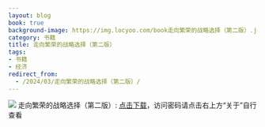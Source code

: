 ```yaml
---
layout: blog
book: true
background-image: https://img.locyoo.com/book走向繁荣的战略选择（第二版）.jpg
category: 书籍
title: 走向繁荣的战略选择（第二版）
tags:
- 书籍
- 经济
redirect_from:
  - /2024/03/走向繁荣的战略选择（第二版）/
---
```

![](https://img.locyoo.com/book走向繁荣的战略选择（第二版）.jpg)
走向繁荣的战略选择（第二版）: <a name = "ref1" href="https://url18.ctfile.com/f/50983618-1268598751-2b1183?p=3619">点击下载</a>，访问密码请点击右上方“关于”自行查看